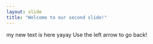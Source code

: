```yaml
---
layout: slide
title: "Welcome to our second slide!"
---
```

my new text is here yayay
Use the left arrow to go back!
